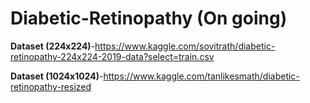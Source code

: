# Diabetic-Retinopathy (On going)

**Dataset (224x224)**-https://www.kaggle.com/sovitrath/diabetic-retinopathy-224x224-2019-data?select=train.csv

**Dataset (1024x1024)**-https://www.kaggle.com/tanlikesmath/diabetic-retinopathy-resized
